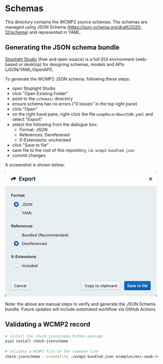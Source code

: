 # Schemas

This directory contains the WCMP2 source schemas.  The schemas are managed
using JSON Schema (https://json-schema.org/draft/2020-12/schema) and represented
in YAML.

## Generating the JSON schema bundle

[Stoplight Studio](https://stoplight.io/studio) (free and open source) is a full GUI environment (web-based
or desktop) for designing schemas, models and APIs (JSON/YAML/OpenAPI).

To generate the WCMP2 JSON schema, following these steps:

- open Stoplight Studio
- click "Open Existing Folder"
- point to the `schemas/` directory
- ensure schema has no errors ("0 Issues" in the top right pane)
- click "Open"
- on the right hand pane, right-click the file `wcmpRecordGeoJSON.yaml` and select "Export"
- select the following from the dialogue box:
  - Format: JSON
  - References: Dereferened
  - X-Extensions: unchecked
- click "Save to file"
- save file to the root of this repository, i.e. `wcmp2-bundled.json`
- commit changes

A screenshot is shown below:

![Stoplight Studio Export](stoplight-studio-export.png "Stoplight Studio Export")

Note: the above are manual steps to verify and generate the JSON Schema bundle.  Future updates will
include automated workflow via GitHub Actions.

## Validating a WCMP2 record

```bash
# install the check-jsonschema Python package
pip3 install check-jsonschema

# validate a WCMP2 file on the command line
check-jsonschema --schemafile ./wcmp2-bundled.json examples/msc-swob-realtime.json
```

